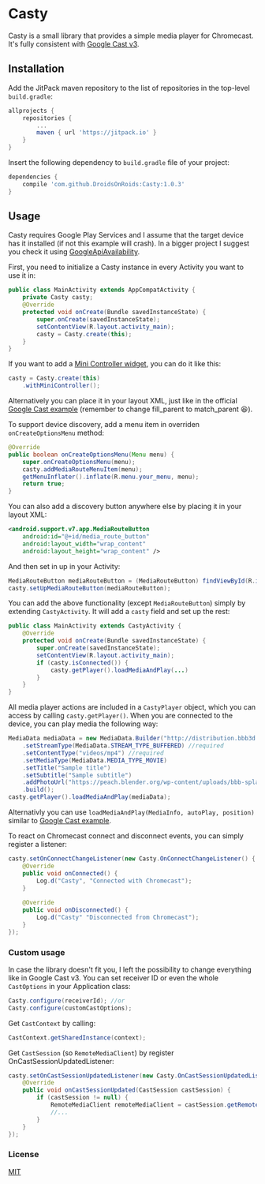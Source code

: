 # Casty
Casty is a small library that provides a simple media player for Chromecast. It's fully consistent with [Google Cast v3][Cast_v3].
## Installation
Add the JitPack maven repository to the list of repositories in the top-level `build.gradle`:
```gradle
allprojects {
    repositories {
        ...
        maven { url 'https://jitpack.io' }
    }
}
```
Insert the following dependency to `build.gradle` file of your project:
```gradle
dependencies {
    compile 'com.github.DroidsOnRoids:Casty:1.0.3'
}
```
## Usage
Casty requires Google Play Services and I assume that the target device has it installed (if not this example will crash). In a bigger project I suggest you check it using [GoogleApiAvailability][Google_availability].

First, you need to initialize a Casty instance in every Activity you want to use it in:
```java
public class MainActivity extends AppCompatActivity {
    private Casty casty;
    @Override
    protected void onCreate(Bundle savedInstanceState) {
        super.onCreate(savedInstanceState);
        setContentView(R.layout.activity_main);
        casty = Casty.create(this);
    }
}
```
If you want to add a [Mini Controller widget][Mini_Controller_Info], you can do it like this:
```java
casty = Casty.create(this)
    .withMiniController();
```
Alternatively you can place it in your layout XML, just like in the official [Google Cast example][Mini_Controller_Implementation] (remember to change fill_parent to match_parent 😆).

To support device discovery, add a menu item in overriden `onCreateOptionsMenu` method:
```java
@Override
public boolean onCreateOptionsMenu(Menu menu) {
    super.onCreateOptionsMenu(menu);
    casty.addMediaRouteMenuItem(menu);
    getMenuInflater().inflate(R.menu.your_menu, menu);
    return true;
}
```
You can also add a discovery button anywhere else by placing it in your layout XML:
```xml
<android.support.v7.app.MediaRouteButton
    android:id="@+id/media_route_button"
    android:layout_width="wrap_content"
    android:layout_height="wrap_content" />
```
And then set in up in your Activity:
```java
MediaRouteButton mediaRouteButton = (MediaRouteButton) findViewById(R.id.media_route_button);
casty.setUpMediaRouteButton(mediaRouteButton);
```
You can add the above functionality (except `MediaRouteButton`) simply by extending `CastyActivity`. It will add a `casty` field and set up the rest:
```java
public class MainActivity extends CastyActivity {
    @Override
    protected void onCreate(Bundle savedInstanceState) {
        super.onCreate(savedInstanceState);
        setContentView(R.layout.activity_main);
        if (casty.isConnected()) {
            casty.getPlayer().loadMediaAndPlay(...)
        }
    }
}
```
All media player actions are included in a `CastyPlayer` object, which you can access by calling `casty.getPlayer()`.
When you are connected to the device, you can play media the following way:
```java
MediaData mediaData = new MediaData.Builder("http://distribution.bbb3d.renderfarming.net/video/mp4/bbb_sunflower_1080p_30fps_normal.mp4")
    .setStreamType(MediaData.STREAM_TYPE_BUFFERED) //required
    .setContentType("videos/mp4") //required
    .setMediaType(MediaData.MEDIA_TYPE_MOVIE)
    .setTitle("Sample title")
    .setSubtitle("Sample subtitle")
    .addPhotoUrl("https://peach.blender.org/wp-content/uploads/bbb-splash.png?x11217")
    .build();
casty.getPlayer().loadMediaAndPlay(mediaData);
```
Alternativly you can use `loadMediaAndPlay(MediaInfo, autoPlay, position)` similar to [Google Cast example][Cast_load_media].

To react on Chromecast connect and disconnect events, you can simply register a listener:
```java
casty.setOnConnectChangeListener(new Casty.OnConnectChangeListener() {
    @Override
    public void onConnected() {
        Log.d("Casty", "Connected with Chromecast");
    }
    
    @Override
    public void onDisconnected() {
        Log.d("Casty" "Disconnected from Chromecast");
    }
});
```
### Custom usage
In case the library doesn't fit you, I left the possibility to change everything like in Google Cast v3.
You can set receiver ID or even the whole `CastOptions` in your Application class:
```java
Casty.configure(receiverId); //or
Casty.configure(customCastOptions);
```
Get `CastContext` by calling:
```java
CastContext.getSharedInstance(context);
```
Get `CastSession` (so `RemoteMediaClient`) by register OnCastSessionUpdatedListener:
```java
casty.setOnCastSessionUpdatedListener(new Casty.OnCastSessionUpdatedListener() {
    @Override
    public void onCastSessionUpdated(CastSession castSession) {
        if (castSession != null) {
            RemoteMediaClient remoteMediaClient = castSession.getRemoteMediaClient();
            //...
        }
    }
});
```
### License
[MIT][License]

[//]: #
   [Cast_v3]: <https://developers.google.com/cast/docs/developers>
   [Mini_Controller_Info]: <https://developers.google.com/cast/docs/design_checklist/sender#sender-mini-controller>
   [Mini_Controller_Implementation]: <https://developers.google.com/cast/docs/android_sender_integrate#add_mini_controller>
   [Cast_load_media]: <https://developers.google.com/cast/docs/android_sender_integrate#load_media>
   [Google_availability]: <https://developers.google.com/android/reference/com/google/android/gms/common/GoogleApiAvailability>
   [License]: <https://github.com/DroidsOnRoids/Casty/blob/master/LICENSE>